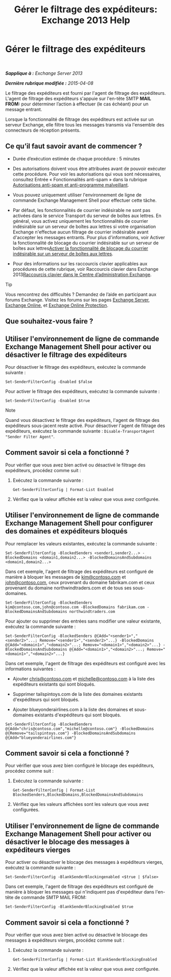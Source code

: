 ﻿---
title: 'Gérer le filtrage des expéditeurs: Exchange 2013 Help'
TOCTitle: Gérer le filtrage des expéditeurs
ms:assetid: a7f4b3e1-2970-45ad-911e-a9f46d880d3d
ms:mtpsurl: https://technet.microsoft.com/fr-fr/library/Bb124087(v=EXCHG.150)
ms:contentKeyID: 50478838
ms.date: 05/23/2018
mtps_version: v=EXCHG.150
ms.translationtype: MT
---

# Gérer le filtrage des expéditeurs

 

_**Sapplique à :** Exchange Server 2013_

_**Dernière rubrique modifiée :** 2015-04-08_

Le filtrage des expéditeurs est fourni par l'agent de filtrage des expéditeurs. L'agent de filtrage des expéditeurs s'appuie sur l'en-tête SMTP **MAIL FROM:**  pour déterminer l’action à effectuer (le cas échéant) pour un message entrant.

Lorsque la fonctionnalité de filtrage des expéditeurs est activée sur un serveur Exchange, elle filtre tous les messages transmis via l'ensemble des connecteurs de réception présents.

## Ce qu’il faut savoir avant de commencer ?

  - Durée d’exécution estimée de chaque procédure : 5 minutes

  - Des autorisations doivent vous être attribuées avant de pouvoir exécuter cette procédure. Pour voir les autorisations qui vous sont nécessaires, consultez Entrée « Fonctionnalités anti-spam » dans la rubrique [Autorisations anti-spam et anti-programme malveillant](anti-spam-and-anti-malware-permissions-exchange-2013-help.md).

  - Vous pouvez uniquement utiliser l'environnement de ligne de commande Exchange Management Shell pour effectuer cette tâche.

  - Par défaut, les fonctionnalités de courrier indésirable ne sont pas activées dans le service Transport du serveur de boîtes aux lettres. En général, vous activez uniquement les fonctionnalités de courrier indésirable sur un serveur de boîtes aux lettres si votre organisation Exchange n'effectue aucun filtrage de courrier indésirable avant d'accepter les messages entrants. Pour plus d'informations, voir Activer la fonctionnalité de blocage du courrier indésirable sur un serveur de boîtes aux lettres[Activer la fonctionnalité de blocage du courrier indésirable sur un serveur de boîtes aux lettres](enable-anti-spam-functionality-on-mailbox-servers-exchange-2013-help.md).

  - Pour des informations sur les raccourcis clavier applicables aux procédures de cette rubrique, voir Raccourcis clavier dans Exchange 2013[Raccourcis clavier dans le Centre d’administration Exchange](keyboard-shortcuts-in-the-exchange-admin-center-exchange-online-protection-help.md).

> [!TIP]
> Vous rencontrez des difficultés ? Demandez de l’aide en participant aux forums Exchange. Visitez les forums sur les pages <a href="https://go.microsoft.com/fwlink/p/?linkid=60612">Exchange Server</a>, <a href="https://go.microsoft.com/fwlink/p/?linkid=267542">Exchange Online</a>, et <a href="https://go.microsoft.com/fwlink/p/?linkid=285351">Exchange Online Protection</a>.


## Que souhaitez-vous faire ?

## Utiliser l'environnement de ligne de commande Exchange Management Shell pour activer ou désactiver le filtrage des expéditeurs

Pour désactiver le filtrage des expéditeurs, exécutez la commande suivante :

    Set-SenderFilterConfig -Enabled $false

Pour activer le filtrage des expéditeurs, exécutez la commande suivante :

    Set-SenderFilterConfig -Enabled $true

> [!NOTE]
> Quand vous désactivez le filtrage des expéditeurs, l'agent de filtrage des expéditeurs sous-jacent reste activé. Pour désactiver l'agent de filtrage des expéditeurs, exécutez la commande suivante : <code>Disable-TransportAgent &quot;Sender Filter Agent&quot;</code>.


## Comment savoir si cela a fonctionné ?

Pour vérifier que vous avez bien activé ou désactivé le filtrage des expéditeurs, procédez comme suit :

1.  Exécutez la commande suivante :
    
        Get-SenderFilterConfig | Format-List Enabled

2.  Vérifiez que la valeur affichée est la valeur que vous avez configurée.

## Utiliser l'environnement de ligne de commande Exchange Management Shell pour configurer des domaines et expéditeurs bloqués

Pour remplacer les valeurs existantes, exécutez la commande suivante :

    Set-SenderFilterConfig -BlockedSenders <sender1,sender2...> -BlockedDomains <domain1,domain2...> -BlockedDomainsAndSubdomains <domain1,domain2...>

Dans cet exemple, l'agent de filtrage des expéditeurs est configuré de manière à bloquer les messages de kim@contoso.com et john@contoso.com, ceux provenant du domaine fabrikam.com et ceux provenant du domaine northwindtraders.com et de tous ses sous-domaines.

    Set-SenderFilterConfig -BlockedSenders kim@contoso.com,john@contoso.com -BlockedDomains fabrikam.com -BlockedDomainsAndSubdomains northwindtraders.com

Pour ajouter ou supprimer des entrées sans modifier une valeur existante, exécutez la commande suivante :

    Set-SenderFilterConfig -BlockedSenders @{Add="<sender1>","<sender2>"...; Remove="<sender1>","<sender2>"...} -BlockedDomains @{Add="<domain1>","<domain2>"...; Remove="<domain1>","<domain2>"...} -BlockedDomainsAndSubdomains @{Add="<domain1>","<domain2>"...; Remove="<domain1>","<domain2>"...}

Dans cet exemple, l'agent de filtrage des expéditeurs est configuré avec les informations suivantes :

  - Ajouter chris@contoso.com et michelle@contoso.com à la liste des expéditeurs existants qui sont bloqués.

  - Supprimer tailspintoys.com de la liste des domaines existants d'expéditeurs qui sont bloqués.

  - Ajouter blueyonderairlines.com à la liste des domaines et sous-domaines existants d'expéditeurs qui sont bloqués.

<!-- end list -->

    Set-SenderFilterConfig -BlockedSenders @{Add="chris@contoso.com","michelle@contoso.com"} -BlockedDomains @{Remove="tailspintoys.com"} -BlockedDomainsAndSubdomains @{Add="blueyonderairlines.com"}

## Comment savoir si cela a fonctionné ?

Pour vérifier que vous avez bien configuré le blocage des expéditeurs, procédez comme suit :

1.  Exécutez la commande suivante :
    
        Get-SenderFilterConfig | Format-List BlockedSenders,BlockedDomains,BlockedDomainsAndSubdomains

2.  Vérifiez que les valeurs affichées sont les valeurs que vous avez configurées.

## Utiliser l'environnement de ligne de commande Exchange Management Shell pour activer ou désactiver le blocage des messages à expéditeurs vierges

Pour activer ou désactiver le blocage des messages à expéditeurs vierges, exécutez la commande suivante :

    Set-SenderFilterConfig -BlankSenderBlockingenabled <$true | $false>

Dans cet exemple, l'agent de filtrage des expéditeurs est configuré de manière à bloquer les messages qui n'indiquent pas d'expéditeur dans l'en-tête de commande SMTP MAIL FROM:

    Set-SenderFilterConfig -BlankSenderBlockingEnabled $true

## Comment savoir si cela a fonctionné ?

Pour vérifier que vous avez bien activé ou désactivé le blocage des messages à expéditeurs vierges, procédez comme suit :

1.  Exécutez la commande suivante :
    
        Get-SenderFilterConfig | Format-List BlankSenderBlockingEnabled

2.  Vérifiez que la valeur affichée est la valeur que vous avez configurée.


